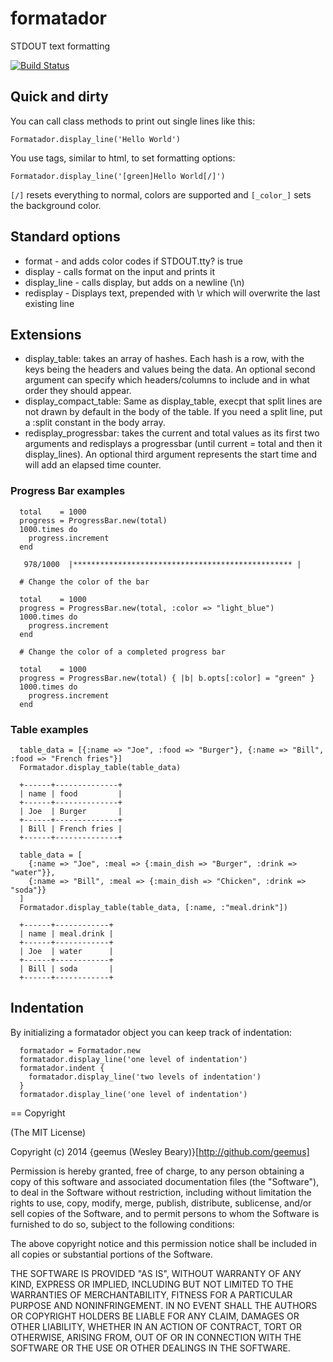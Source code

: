 # formatador

STDOUT text formatting

[![Build Status](https://travis-ci.org/geemus/formatador.svg)](http://travis-ci.org/geemus/formatador)

## Quick and dirty

You can call class methods to print out single lines like this:

```
Formatador.display_line('Hello World')
```

You use tags, similar to html, to set formatting options:

```
Formatador.display_line('[green]Hello World[/]')
```

`[/]` resets everything to normal, colors are supported and `[_color_]` sets the background color.

## Standard options

* format - and adds color codes if STDOUT.tty? is true
* display - calls format on the input and prints it
* display_line - calls display, but adds on a newline (\n)
* redisplay - Displays text, prepended with \r which will overwrite the last existing line

## Extensions

* display_table: takes an array of hashes. Each hash is a row, with the keys being the headers and values being the data. An optional second argument can specify which headers/columns to include and in what order they should appear.
* display_compact_table: Same as display_table, execpt that split lines are not drawn by default in the body of the table. If you need a split line, put a :split constant in the body array.
* redisplay_progressbar: takes the current and total values as its first two arguments and redisplays a progressbar (until current = total and then it display_lines). An optional third argument represents the start time and will add an elapsed time counter.

### Progress Bar examples

```
  total    = 1000
  progress = ProgressBar.new(total)
  1000.times do
    progress.increment
  end

   978/1000  |************************************************* |

  # Change the color of the bar

  total    = 1000
  progress = ProgressBar.new(total, :color => "light_blue")
  1000.times do
    progress.increment
  end

  # Change the color of a completed progress bar

  total    = 1000
  progress = ProgressBar.new(total) { |b| b.opts[:color] = "green" }
  1000.times do
    progress.increment
  end
```

### Table examples

```
  table_data = [{:name => "Joe", :food => "Burger"}, {:name => "Bill", :food => "French fries"}]
  Formatador.display_table(table_data)

  +------+--------------+
  | name | food         |
  +------+--------------+
  | Joe  | Burger       |
  +------+--------------+
  | Bill | French fries |
  +------+--------------+

  table_data = [
    {:name => "Joe", :meal => {:main_dish => "Burger", :drink => "water"}}, 
    {:name => "Bill", :meal => {:main_dish => "Chicken", :drink => "soda"}}
  ]
  Formatador.display_table(table_data, [:name, :"meal.drink"])

  +------+------------+
  | name | meal.drink |
  +------+------------+
  | Joe  | water      |
  +------+------------+
  | Bill | soda       |
  +------+------------+
```

## Indentation

By initializing a formatador object you can keep track of indentation:

```
  formatador = Formatador.new
  formatador.display_line('one level of indentation')
  formatador.indent {
    formatador.display_line('two levels of indentation')
  }
  formatador.display_line('one level of indentation')
```

== Copyright

(The MIT License)

Copyright (c) 2014 {geemus (Wesley Beary)}[http://github.com/geemus]

Permission is hereby granted, free of charge, to any person obtaining
a copy of this software and associated documentation files (the
"Software"), to deal in the Software without restriction, including
without limitation the rights to use, copy, modify, merge, publish,
distribute, sublicense, and/or sell copies of the Software, and to
permit persons to whom the Software is furnished to do so, subject to
the following conditions:

The above copyright notice and this permission notice shall be
included in all copies or substantial portions of the Software.

THE SOFTWARE IS PROVIDED "AS IS", WITHOUT WARRANTY OF ANY KIND,
EXPRESS OR IMPLIED, INCLUDING BUT NOT LIMITED TO THE WARRANTIES OF
MERCHANTABILITY, FITNESS FOR A PARTICULAR PURPOSE AND
NONINFRINGEMENT. IN NO EVENT SHALL THE AUTHORS OR COPYRIGHT HOLDERS BE
LIABLE FOR ANY CLAIM, DAMAGES OR OTHER LIABILITY, WHETHER IN AN ACTION
OF CONTRACT, TORT OR OTHERWISE, ARISING FROM, OUT OF OR IN CONNECTION
WITH THE SOFTWARE OR THE USE OR OTHER DEALINGS IN THE SOFTWARE.
